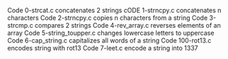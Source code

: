 Code 0-strcat.c concatenates 2 strings
cODE 1-strncpy.c concatenates n characters
Code 2-strncpy.c copies n characters from a string
Code 3-strcmp.c compares 2 strings
Code 4-rev_array.c reverses elements of an array
Code 5-string_toupper.c changes lowercase letters to uppercase
Code 6-cap_string.c capitalizes all words of a string
Code 100-rot13.c encodes string with rot13
Code 7-leet.c encode a string into 1337
